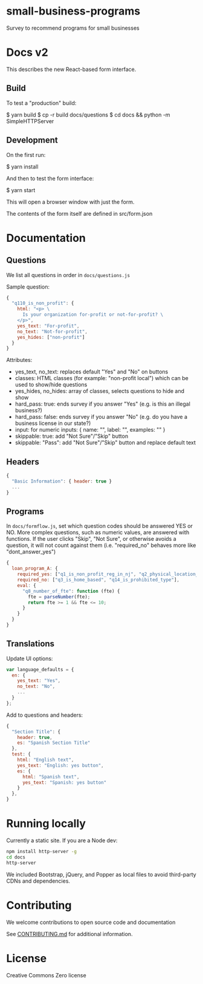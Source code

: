 # small-business-programs

Survey to recommend programs for small businesses

# Docs v2

This describes the new React-based form interface.

## Build

To test a "production" build:

 $ yarn build
 $ cp -r build docs/questions
 $ cd docs && python -m SimpleHTTPServer

## Development

On the first run:

  $ yarn install

And then to test the form interface:

  $ yarn start

This will open a browser window with just the form.

The contents of the form itself are defined in src/form.json

# Documentation

## Questions

We list all questions in order in ```docs/questions.js```

Sample question:

```javascript
{
  "q110_is_non_profit": {
    html: "<p> \
      Is your organization for-profit or not-for-profit? \
    </p>",
    yes_text: "For-profit",
    no_text: "Not-for-profit",
    yes_hides: ["non-profit"]
  }
}
```

Attributes:
- yes_text, no_text: replaces default "Yes" and "No" on buttons
- classes: HTML classes (for example: "non-profit local") which can be used to show/hide questions
- yes_hides, no_hides: array of classes, selects questions to hide and show
- hard_pass: true: ends survey if you answer "Yes" (e.g. is this an illegal business?)
- hard_pass: false: ends survey if you answer "No" (e.g. do you have a business license in our state?)
- input: for numeric inputs: { name: "", label: "", examples: "" }
- skippable: true: add "Not Sure"/"Skip" button
- skippable: "Pass": add "Not Sure"/"Skip" button and replace default text

## Headers

```javascript
{
  "Basic Information": { header: true }
  ...
}
```

## Programs

In ```docs/formflow.js```, set which question codes should be answered YES
or NO. More complex questions, such as numeric values, are answered with
functions.  If the user clicks "Skip", "Not Sure", or otherwise avoids a
question, it will not count against them (i.e. "required_no" behaves more like
"dont_answer_yes")

```javascript
{
  loan_program_A: {
    required_yes: ["q1_is_non_profit_reg_in_nj", "q2_physical_location_in_nj", "q12_is_specific_industry"],
    required_no: ["q3_is_home_based", "q14_is_prohibited_type"],
    eval: {
      "q8_number_of_fte": function (fte) {
        fte = parseNumber(fte);
        return fte >= 1 && fte <= 10;
      }
    }
  }
}
```

## Translations

Update UI options:

```javascript
var language_defaults = {
  en: {
    yes_text: "Yes",
    no_text: "No",
    ...
  }
};
```

Add to questions and headers:

```javascript
{
  "Section Title": {
    header: true,
    es: "Spanish Section Title"
  },
  test: {
    html: "English text",
    yes_text: "English: yes button",
    es: {
      html: "Spanish text",
      yes_text: "Spanish: yes button"
    }
  },
}
```


# Running locally
Currently a static site. If you are a Node dev:

```bash
npm install http-server -g
cd docs
http-server
```

We included Bootstrap, jQuery, and Popper as local files to avoid
third-party CDNs and dependencies.

# Contributing
We welcome contributions to open source code and documentation

See [CONTRIBUTING.md](CONTRIBUTING.md) for additional information.

# License

Creative Commons Zero license
